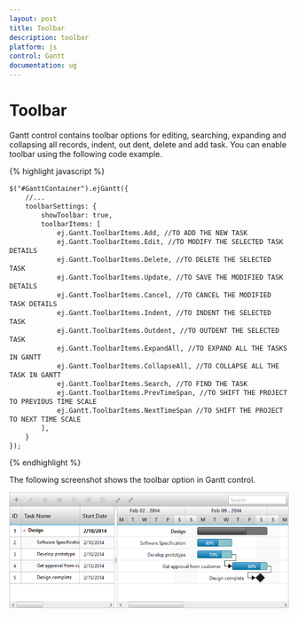 ```yaml
---
layout: post
title: Toolbar
description: toolbar
platform: js
control: Gantt
documentation: ug
---
```


# Toolbar

Gantt control contains toolbar options for editing, searching, expanding and collapsing all records, indent, out dent, delete and add task. You can enable toolbar using the following code example.

{% highlight javascript %}

    $("#GanttContainer").ejGantt({
        //...
        toolbarSettings: {
            showToolbar: true,
            toolbarItems: [
                ej.Gantt.ToolbarItems.Add, //TO ADD THE NEW TASK 
                ej.Gantt.ToolbarItems.Edit, //TO MODIFY THE SELECTED TASK DETAILS
                ej.Gantt.ToolbarItems.Delete, //TO DELETE THE SELECTED TASK
                ej.Gantt.ToolbarItems.Update, //TO SAVE THE MODIFIED TASK DETAILS
                ej.Gantt.ToolbarItems.Cancel, //TO CANCEL THE MODIFIED TASK DETAILS
                ej.Gantt.ToolbarItems.Indent, //TO INDENT THE SELECTED TASK 
                ej.Gantt.ToolbarItems.Outdent, //TO OUTDENT THE SELECTED TASK
                ej.Gantt.ToolbarItems.ExpandAll, //TO EXPAND ALL THE TASKS IN GANTT
                ej.Gantt.ToolbarItems.CollapseAll, //TO COLLAPSE ALL THE TASK IN GANTT
                ej.Gantt.ToolbarItems.Search, //TO FIND THE TASK
                ej.Gantt.ToolbarItems.PrevTimeSpan, //TO SHIFT THE PROJECT TO PREVIOUS TIME SCALE
                ej.Gantt.ToolbarItems.NextTimeSpan //TO SHIFT THE PROJECT TO NEXT TIME SCALE
            ],
        }
    });


{% endhighlight %}

The following screenshot shows the toolbar option in Gantt control.

![](/js/Gantt/Toolbar_images/Toolbar_img1.png)


